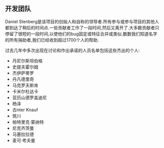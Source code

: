 
## 开发团队

Daniel Stenberg是该项目的创始人和自称的领导者.所有参与或参与项目的其他人都到达了稍后的时间点.一些贡献者工作了一段时间,然后又离开了.大多数贡献者只停留了很短的一段时间,以使他们的bug固定或特征合并或类似.数数我们知道名字的所有捐助者,我们已经收到超过1700个人的帮助.

过去几年中多次出现在讨论和作出承诺的人员名单包括这些杰出的个人:

-   丹尼尔斯坦伯格
-   史提夫霍尔姆
-   杰伊萨蒂罗
-   丹凡德里奇
-   马克罗夫斯肯
-   卡米尔杜达卡
-   亚历山德罗盖迪尼
-   杨泽
-   古nter Knauf
-   筑川
-   帕特里克·蒙纳特
-   尼克齐茨曼
-   马塞拉拉德
-   麦可·考夫曼
